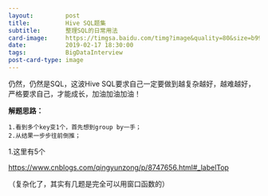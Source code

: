 ```yaml
---
layout:         post
title:          Hive SQL题集
subtitle:       整理SQL的日常用法
card-image:     https://timgsa.baidu.com/timg?image&quality=80&size=b9999_10000&sec=1550409746108&di=db5b5fe133b3d90f0b83f4dc0098322b&imgtype=0&src=http%3A%2F%2Fimg.25pp.com%2Fuploadfile%2Fapp%2Ficon%2F20151018%2F1445137809972635.jpg
date:           2019-02-17 18:30:00
tags:           BigDataInterview
post-card-type: image
---
```


仍然，仍然是SQL，这波Hive SQL要求自己一定要做到越复杂越好，越难越好，严格要求自己，才能成长，加油加油加油！

**解题思路：**

	1.看到多个key变1个，首先想到group by一手；
	2.从结果一步步往前倒推；

1.这里有5个

<https://www.cnblogs.com/qingyunzong/p/8747656.html#_labelTop>

（复杂化了，其实有几题是完全可以用窗口函数的）

